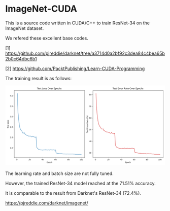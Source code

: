 # ImageNet-CUDA

This is a source code written in CUDA/C++ to train ResNet-34 on the ImageNet dataset.

We refered these excellent base codes.

[1] https://github.com/pjreddie/darknet/tree/a3714d0a2bf92c3dea84c4bea65b2b0c64dbc6b1

[2] https://github.com/PacktPublishing/Learn-CUDA-Programming

The training result is as follows:

![image info](./figure/Figure_1.png)

The learning rate and batch size are not fully tuned.

However, the trained ResNet-34 model reached at the 71.51% accuracy.

It is comparable to the result from Darknet's ResNet-34 (72.4%).

https://pjreddie.com/darknet/imagenet/
